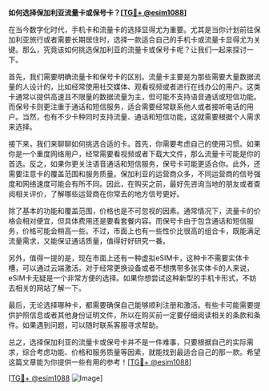 **如何选择保加利亚流量卡或保号卡？[[TG💪+ @esim1088](https://t.me/s/esim1088)]**

在当今数字化时代，手机卡和流量卡的选择显得尤为重要。尤其是当你计划前往保加利亚旅行或者需要长期居住时，选择一款适合自己的手机卡或流量卡显得尤为关键。那么，究竟该如何挑选保加利亚的流量卡或保号卡呢？让我们一起来探讨一下。

首先，我们需要明确流量卡和保号卡的区别。流量卡主要是为那些需要大量数据流量的人设计的，比如经常使用社交媒体、观看视频或者进行在线办公的用户。这类卡通常以提供高速且不限量的数据流量为主，但可能不支持语音通话或短信功能。而保号卡则更注重于通话和短信服务，适合需要经常联系他人或者接听电话的用户。当然，也有不少卡种同时支持流量、通话和短信功能，这就需要根据个人需求来选择。

接下来，我们来聊聊如何挑选合适的卡。首先，你需要考虑自己的使用习惯。如果你是一个重度网络用户，经常需要看视频或者下载大文件，那么流量卡可能是你的首选。反之，如果你更关注语音通话和短信服务，保号卡可能更适合你。此外，还需要注意卡的覆盖范围和服务质量。保加利亚的运营商众多，不同运营商的信号强度和网络速度可能会有所不同。因此，在购买之前，最好先咨询当地的朋友或者查阅相关评价，了解哪些运营商在你常去的地方信号更好。

除了基本的功能和覆盖范围，价格也是不可忽视的因素。通常情况下，流量卡的价格会相对便宜，但具体费用还是要看套餐内容。而保号卡由于包含通话和短信服务，价格可能会稍高一些。不过，市面上也有一些性价比很高的组合卡，既能满足流量需求，又能保证通话质量，值得好好研究一番。

另外，值得一提的是，现在市面上还有一种虚拟eSIM卡，这种卡不需要实体卡槽，可以通过云端激活。对于经常更换设备或者不想携带多张实体卡的人来说，eSIM卡无疑是一个非常方便的选择。如果你想尝试这种新型的手机卡形式，不妨去相关的网站了解一下。

最后，无论选择哪种卡，都需要确保自己能够顺利注册和激活。有些卡可能需要提供护照信息或者其他身份证明文件，所以在购买前一定要仔细阅读相关的条款和条件。如果遇到问题，可以随时联系客服寻求帮助。

总之，选择保加利亚的流量卡或保号卡并不是一件难事，只要根据自己的实际需求，综合考虑功能、价格和服务质量等因素，就能找到最适合自己的那一款。希望这篇文章能为你提供一些有用的参考！[[TG💪+ @esim1088](https://t.me/s/esim1088)]

[[TG💪+ @esim1088](https://t.me/s/esim1088) ![Image](https://i.postimg.cc/4NQfJmqS/Snipaste-2025-05-13-00-14-12.png)]
